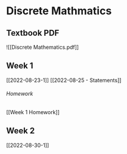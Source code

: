 # Discrete Mathmatics
## Textbook PDF
![[Discrete Mathematics.pdf]]

## Week 1
[[2022-08-23-1]]
[[2022-08-25 - Statements]]
###### Homework
[[Week 1 Homework]]

## Week 2
[[2022-08-30-1]]